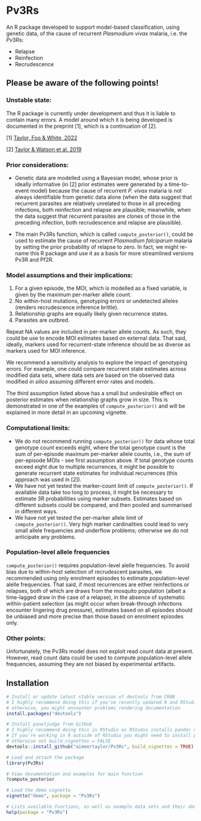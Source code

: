 # Pv3Rs

An R package developed to support model-based classification, using genetic data, of the cause of recurrent *Plasmodium vivax* malaria, i.e. the *Pv*3Rs:  

- Relapse 
- Reinfection
- Recrudescence

## Please be aware of the following points!

### Unstable state: 

The R package is currently under development and thus it is liable to contain many errors. A model around which it is being developed is documented in the preprint [1], which is a continuation of [2]. 

[1] [Taylor, Foo & White, 2022](https://www.medrxiv.org/content/10.1101/2022.11.23.22282669v1)

[2] [Taylor & Watson et al. 2019](https://www.nature.com/articles/s41467-019-13412-x)

### Prior considerations: 

- Genetic data are modelled using a Bayesian model, whose prior is ideally informative (in [2] prior estimates were generated by a time-to-event model) because the cause of recurrent *P. vivax* malaria is not always identifiable from genetic data alone (when the data suggest that recurrent parasites are relatively unrelated to those in all preceding infections, both reinfection and relapse are plausible; meanwhile, when the data suggest that recurrent parasites are clones of those in the 
preceding infection, both recrudescence and relapse are plausible). 

- The main Pv3Rs function, which is called `compute_posterior()`, could be used to estimate the cause of recurrent *Plasmodium falciparum* malaria by setting the prior probability of relapse to zero. In fact, we might re-name this R package and use it as a basis for more streamlined versions Pv3R and Pf2R. 

### Model assumptions and their implications: 

1) For a given episode, the MOI, which is modelled as a fixed variable, is given by the maximum per-marker allele count.  
2) No within-host mutations, genotyping errors or undetected alleles (renders recrudescence inference brittle). 
3) Relationship graphs are equally likely given recurrence states. 
4) Parasites are outbred. 

Repeat NA values are included in per-marker allele counts. As such, they could be use to encode MOI estimates based on external data. That said, ideally, markers used for recurrent-state inference should be as diverse as markers used for MOI inference.   

We recommend a sensitivity analysis to explore the impact of genotyping errors. For example, one could compare recurrent state estimates across modified data sets, where data sets are based on the observed data modified *in silico* assuming different error rates and models. 

The third assumption listed above has a small but undesirable effect on posterior estimates when relationship graphs grow in size. This is demonstrated in one of the examples of `compute_posterior()` and will be explained in more detail in an upcoming vignette. 

### Computational limits:

- We do not recommend running `compute_posterior()` for data whose total genotype count exceeds eight, where the total genotype count is the sum of per-episode maximum per-marker allele counts, i.e., the sum of per-episode MOIs - see first assumption above. If total genotype counts exceed eight due to multiple recurrences, it might be possible to generate recurrent state estimates for individual recurrences (this approach was used in [2]). 
- We have not yet tested the marker-count limit of `compute_posterior()`. If available data take too long to process, it might be necessary to estimate 3R probabilities using marker subsets. Estimates based on different subsets could be compared, and then pooled and summarised in different ways. 
- We have not yet tested the per-marker allele limit of `compute_posterior()`. Very high marker cardinalities could lead to very small allele frequencies and underflow problems; otherwise we do not anticipate any problems. 


### Population-level allele frequencies 

`compute_posterior()` requires population-level alelle frequencies. To avoid bias due to within-host selection of recrudescent parasites, we recommended using only enrolment episodes to estimate population-level alelle frequencies. That said, if most recurrences are either reinfections or relapses, both of which are draws from the mosquito population (albeit a time-lagged draw in the case of a relapse), in the absence of systematic within-patient selection (as might occur when break-through infections encounter lingering drug pressure), estimates based on all episodes should be unbiased and more precise than those based on enrolment episodes only. 

### Other points: 

Unfortunately, the Pv3Rs model does not exploit read count data at present. However, read count data could be used to compute population-level allele frequencies, assuming they are not biased by experimental artifacts.  


## Installation 

```r
# Install or update latest stable version of devtools from CRAN
# I highly recommend doing this if you've recently updated R and RStudio to versions 4.3.0 and 2023.3.1.446, respectively; 
# otherwise, you might encounter problems rendering documentation
install.packages("devtools")

# Install paneljudge from GitHub 
# I highly recommend doing this in RStudio as RStudio installs pandoc needed to build vignettes
# If you're working in R outside of RStudio you might need to install pandoc and check its path; 
# otherwise set build_vignettes = FALSE
devtools::install_github("aimeertaylor/Pv3Rs", build_vignettes = TRUE)

# Load and attach the package
library(Pv3Rs)

# View documentation and examples for main function
?compute_posterior

# Load the demo vignette
vignette("demo", package = "Pv3Rs")

# Lists available functions, as well as example data sets and their documentation [check]
help(package = "Pv3Rs")
```
